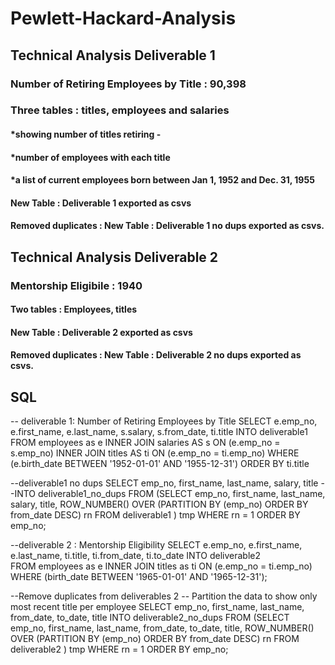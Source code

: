 # Pewlett-Hackard-Analysis
## Technical Analysis Deliverable 1
### Number of Retiring Employees by Title : 90,398
### Three tables : titles, employees and salaries
####  *showing number of titles retiring - 
####  *number of employees with each title
####  *a list of current employees born between Jan 1, 1952 and Dec. 31, 1955
#### New Table : Deliverable 1 exported as csvs
#### Removed duplicates : New Table : Deliverable 1 no dups exported as csvs.

## Technical Analysis Deliverable 2
### Mentorship Eligibile : 1940
#### Two tables : Employees, titles
#### New Table : Deliverable 2 exported as csvs
#### Removed duplicates : New Table : Deliverable 2 no dups exported as csvs.
## SQL
--  deliverable 1: Number of Retiring Employees by Title
SELECT e.emp_no,
	e.first_name,
    e.last_name,
	s.salary,
	s.from_date,
	ti.title
INTO deliverable1
FROM employees as e
INNER JOIN salaries AS s
ON (e.emp_no = s.emp_no)
INNER JOIN titles AS ti
ON (e.emp_no = ti.emp_no)
WHERE (e.birth_date BETWEEN '1952-01-01' AND '1955-12-31')
ORDER BY ti.title

--deliverable1 no dups
SELECT emp_no,
 first_name,
 last_name,
 salary,
 title
--INTO deliverable1_no_dups
FROM
 (SELECT emp_no,
 first_name,
 last_name,
 salary,
 title, ROW_NUMBER() OVER
 (PARTITION BY (emp_no)
 ORDER BY from_date DESC) rn
 FROM deliverable1
 ) tmp WHERE rn = 1
ORDER BY emp_no;

--deliverable 2 : Mentorship Eligibility
SELECT e.emp_no,
       e.first_name,
	   e.last_name,
	   ti.title,
	   ti.from_date,
	   ti.to_date
INTO deliverable2	   
FROM employees as e
INNER JOIN titles as ti
ON (e.emp_no = ti.emp_no)
WHERE (birth_date BETWEEN '1965-01-01' AND '1965-12-31');

--Remove duplicates from deliverables 2
-- Partition the data to show only most recent title per employee
SELECT emp_no,
 first_name,
 last_name,
 from_date,
 to_date,
 title
INTO deliverable2_no_dups
FROM
 (SELECT emp_no,
 first_name,
 last_name,
 from_date,
 to_date,
 title, ROW_NUMBER() OVER
 (PARTITION BY (emp_no)
 ORDER BY from_date DESC) rn
 FROM deliverable2
 ) tmp WHERE rn = 1
ORDER BY emp_no;
